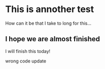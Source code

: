 # This is annother test 
How can it be that I take to long for this...

## I hope we are almost finished 
I will finish this today! 

wrong code update